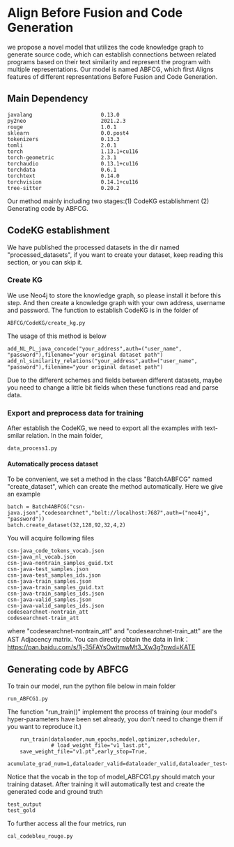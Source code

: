 # Align Before Fusion and Code Generation
we propose a novel model that utilizes the code knowledge graph to generate source code, which can establish connections between related programs based on their text similarity and represent the program with multiple representations.
Our model is named ABFCG, which first Aligns features of different representations Before Fusion and Code Generation.


## Main Dependency
```
javalang                      0.13.0
py2neo                        2021.2.3
rouge                         1.0.1
sklearn                       0.0.post4
tokenizers                    0.13.3
tomli                         2.0.1
torch                         1.13.1+cu116
torch-geometric               2.3.1
torchaudio                    0.13.1+cu116
torchdata                     0.6.1
torchtext                     0.14.0
torchvision                   0.14.1+cu116
tree-sitter                   0.20.2

```
Our method mainly including two stages:(1) CodeKG establishment (2) Generating code by ABFCG.
## CodeKG establishment
We have published the processed datasets in the dir named "processed_datasets", if you want to create your dataset, keep reading this section, or you can skip it.
### Create KG 
We use Neo4j to store the knowledge graph, so please install it before this step. And then create a knowledge graph with your own address, username and password. 
The function to establish CodeKG is in the folder of
```
ABFCG/CodeKG/create_kg.py
```
The usage of this method is below
```
add_NL_PL_java_concode("your_address",auth=("user_name", "password"),filename="your original dataset path")
add_nl_similarity_relations("your_address",auth=("user_name", "password"),filename="your original dataset path")
```
Due to the different schemes and fields between different datasets, maybe you need to change a little bit fields when these functions read and parse data.
### Export and preprocess data for training
After establish the CodeKG, we need to export all the examples with text-smilar relation.
In the main folder,
```
data_process1.py
```
#### Automatically process dataset

To be convenient, we set a method in the class "Batch4ABFCG" named "create_dataset", which can create the method automatically.
Here we give an example
```
batch = Batch4ABFCG("csn-java.json","codesearchnet","bolt://localhost:7687",auth=("neo4j", "password"))
batch.create_dataset(32,128,92,32,4,2)
```
You will acquire following files 
```angular2html
csn-java_code_tokens_vocab.json
csn-java_nl_vocab.json
csn-java-nontrain_samples_guid.txt
csn-java-test_samples.json
csn-java-test_samples_ids.json
csn-java-train_samples.json
csn-java-train_samples_guid.txt
csn-java-train_samples_ids.json
csn-java-valid_samples.json
csn-java-valid_samples_ids.json
codesearchnet-nontrain_att
codesearchnet-train_att
```
where "codesearchnet-nontrain_att" and "codesearchnet-train_att" are the AST Adjacency matrix.
You can directly obtain the data in link：https://pan.baidu.com/s/1j-35FAYsOwitmwMt3_Xw3g?pwd=KATE
##  Generating code by ABFCG
To train our model, run the python file below in main folder
```
run_ABFCG1.py
```
The function "run_train()" implement the process of training (our model's hyper-parameters have been set already, you don't need to change them if you want to reproduce it.)
```
    run_train(dataloader,num_epochs,model,optimizer,scheduler,
              # load_weight_file="v1_last.pt",
    save_weight_file="v1.pt",early_stop=True,
              acumulate_grad_num=1,dataloader_valid=dataloader_valid,dataloader_test=dataloader_test,patience=8)
```
Notice that the vocab in the top of model_ABFCG1.py should match your training dataset.
After training it will automatically test and create the generated code and ground truth
```
test_output
test_gold
```
To further access all the four metrics, run
```
cal_codebleu_rouge.py
```